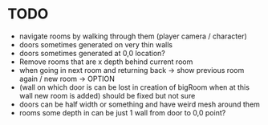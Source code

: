 # TODO
- navigate rooms by walking through them (player camera / character)
- doors sometimes generated on very thin walls
- doors sometimes generated at 0,0 location?
- Remove rooms that are x depth behind current room
- when going in next room and returning back -> show previous room again / new room -> OPTION
- (wall on which door is can be lost in creation of bigRoom when at this wall new room is added) should be fixed but not sure
- doors can be half width or something and have weird mesh around them
- rooms some depth in can be just 1 wall from door to 0,0 point?
